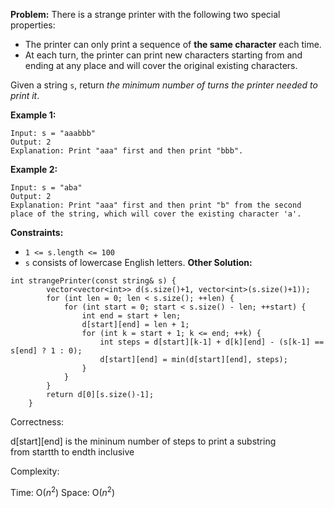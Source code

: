 **Problem:**
There is a strange printer with the following two special properties:

- The printer can only print a sequence of **the same character** each time.
- At each turn, the printer can print new characters starting from and ending at any place and will cover the original existing characters.

Given a string `s`, return *the minimum number of turns the printer needed to print it*.

 

**Example 1:**

```
Input: s = "aaabbb"
Output: 2
Explanation: Print "aaa" first and then print "bbb".
```

**Example 2:**

```
Input: s = "aba"
Output: 2
Explanation: Print "aaa" first and then print "b" from the second place of the string, which will cover the existing character 'a'.
```

 

**Constraints:**

- `1 <= s.length <= 100`
- `s` consists of lowercase English letters.
**Other Solution:**
```
int strangePrinter(const string& s) {
        vector<vector<int>> d(s.size()+1, vector<int>(s.size()+1));
        for (int len = 0; len < s.size(); ++len) {
            for (int start = 0; start < s.size() - len; ++start) {
                int end = start + len;
                d[start][end] = len + 1;
                for (int k = start + 1; k <= end; ++k) {
                    int steps = d[start][k-1] + d[k][end] - (s[k-1] == s[end] ? 1 : 0);
                    d[start][end] = min(d[start][end], steps);
                }
            }
        }
        return d[0][s.size()-1];
    }
```
Correctness:

d[start][end] is the mininum number of steps to print a substring from startth to endth inclusive

Complexity:

Time: O($n^2$)
Space: O($n^2$)